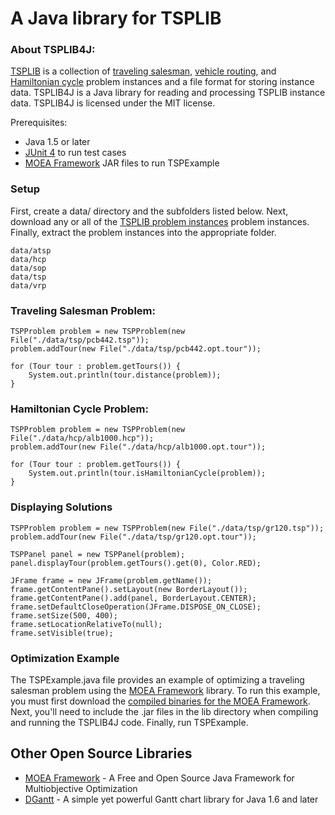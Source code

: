 A Java library for TSPLIB
===

### About TSPLIB4J:

[TSPLIB](http://comopt.ifi.uni-heidelberg.de/software/TSPLIB95/) is a collection of [traveling salesman](http://en.wikipedia.org/wiki/Travelling_salesman_problem), [vehicle routing](http://en.wikipedia.org/wiki/Vehicle_routing_problem), and [Hamiltonian cycle](http://en.wikipedia.org/wiki/Hamiltonian_path_problem) problem instances and a file format for storing instance data.  TSPLIB4J is a Java library for reading and processing TSPLIB instance data.  TSPLIB4J is licensed under the MIT license.

Prerequisites:

  - Java 1.5 or later
  - [JUnit 4](http://www.junit.org/) to run test cases
  - [MOEA Framework](http://www.moeaframework.org/) JAR files to run TSPExample
  
### Setup

First, create a data/ directory and the subfolders listed below.  Next, download any or all of the [TSPLIB problem instances](http://comopt.ifi.uni-heidelberg.de/software/TSPLIB95/) problem instances.  Finally, extract the problem instances into the appropriate folder.

    data/atsp
    data/hcp
    data/sop
    data/tsp
    data/vrp

### Traveling Salesman Problem:

    TSPProblem problem = new TSPProblem(new File("./data/tsp/pcb442.tsp"));
    problem.addTour(new File("./data/tsp/pcb442.opt.tour"));
    		
    for (Tour tour : problem.getTours()) {
    	System.out.println(tour.distance(problem));
    }
    
### Hamiltonian Cycle Problem:

    TSPProblem problem = new TSPProblem(new File("./data/hcp/alb1000.hcp"));
    problem.addTour(new File("./data/hcp/alb1000.opt.tour"));
    
    for (Tour tour : problem.getTours()) {
    	System.out.println(tour.isHamiltonianCycle(problem));
    }
    
### Displaying Solutions

    TSPProblem problem = new TSPProblem(new File("./data/tsp/gr120.tsp"));
    problem.addTour(new File("./data/tsp/gr120.opt.tour"));
    
    TSPPanel panel = new TSPPanel(problem);
    panel.displayTour(problem.getTours().get(0), Color.RED);
		
    JFrame frame = new JFrame(problem.getName());
    frame.getContentPane().setLayout(new BorderLayout());
    frame.getContentPane().add(panel, BorderLayout.CENTER);
    frame.setDefaultCloseOperation(JFrame.DISPOSE_ON_CLOSE);
    frame.setSize(500, 400);
    frame.setLocationRelativeTo(null);
    frame.setVisible(true);
    
### Optimization Example

The TSPExample.java file provides an example of optimizing a traveling salesman problem using the [MOEA Framework](http://www.moeaframework.org) library.  To run this example, you must first download the [compiled binaries for the MOEA Framework](http://www.moeaframework.org/downloads.html).  Next, you'll need to include the .jar files in the lib directory when compiling and running the TSPLIB4J code.  Finally, run TSPExample.


Other Open Source Libraries
---
  - [MOEA Framework](http://www.moeaframework.org) - A Free and Open Source Java Framework for Multiobjective Optimization
  - [DGantt](http://sourceforge.net/projects/dgantt/) - A simple yet powerful Gantt chart library for Java 1.6 and later
